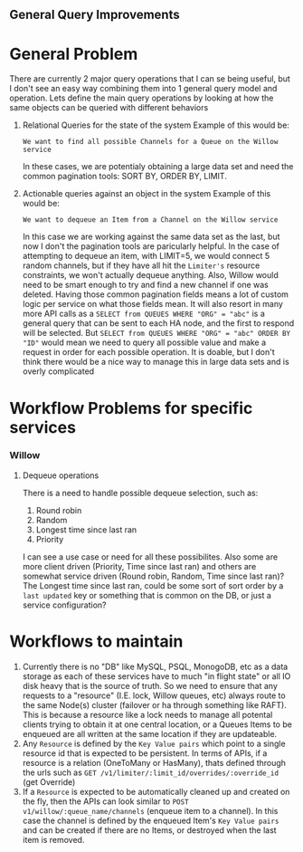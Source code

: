General Query Improvements
--------------------------

# General Problem

There are currently 2 major query operations that I can se being useful, but I don't see an easy way combining them
into 1 general query model and operation. Lets define the main query operations by looking at how the same objects
can be queried with different behaviors

1. Relational Queries for the state of the system
   Example of this would be:
   ```
   We want to find all possible Channels for a Queue on the Willow service
   ```

   In these cases, we are potentialy obtaining a large data set and need the common pagination tools: SORT BY,
   ORDER BY, LIMIT.


2. Actionable queries against an object in the system
   Example of this would be:
   ```
   We want to dequeue an Item from a Channel on the Willow service
   ```

   In this case we are working against the same data set as the last, but now I don't the pagination tools are
   paricularly helpful. In the case of attempting to dequeue an item, with LIMIT=5, we would connect 5 random
   channels, but if they have all hit the `Limiter's` resource constraints, we won't actually dequeue anything.
   Also, Willow would need to be smart enough to try and find a new channel if one was deleted. Having those common
   pagination fields means a lot of custom logic per service on what those fields mean. It will also resort in many
   more API calls as a `SELECT from QUEUES WHERE "ORG" = "abc"` is a general query that can be sent to each HA node,
   and the first to respond will be selected. But `SELECT from QUEUES WHERE "ORG" = "abc" ORDER BY "ID"` would mean
   we need to query all possible value and make a request in order for each possible operation. It is doable, but
   I don't think there would be a nice way to manage this in large data sets and is overly complicated

# Workflow Problems for specific services

### Willow

1. Dequeue operations

   There is a need to handle possible dequeue selection, such as:
   1. Round robin
   2. Random
   3. Longest time since last ran
   4. Priority

   I can see a use case or need for all these possibilites. Also some are more client driven (Priority, Time since last ran)
   and others are somewhat service driven (Round robin, Random, Time since last ran)? The Longest time since last ran, could
   be some sort of sort order by a `last updated` key or something that is common on the DB, or just a service configuration?

# Workflows to maintain

1. Currently there is no "DB" like MySQL, PSQL, MonogoDB, etc as a data storage as each of these services have to much
   "in flight state" or all IO disk heavy that is the source of truth. So we need to ensure that any requests to a
   "resource" (I.E. lock, Willow queues, etc) always route to the same Node(s) cluster (failover or ha through something
   like RAFT). This is because a resource like a lock needs to manage all potental clients trying to obtain it at one central
   location, or a Queues Items to be enqueued are all written at the same location if they are updateable.
2. Any `Resource` is defined by the `Key Value pairs` which point to a single resource id that is expected to be
   persistent. In terms of APIs, if a resource is a relation (OneToMany or HasMany), thats defined through the urls
   such as `GET /v1/limiter/:limit_id/overrides/:override_id` (get Override)
3. If a `Resource` is expected to be automatically cleaned up and created on the fly, then the APIs can look similar
   to `POST v1/willow/:queue_name/channels` (enqueue item to a channel). In this case the channel is defined by the
   enqueued Item's `Key Value pairs` and can be created if there are no Items, or destroyed when the last item is removed.